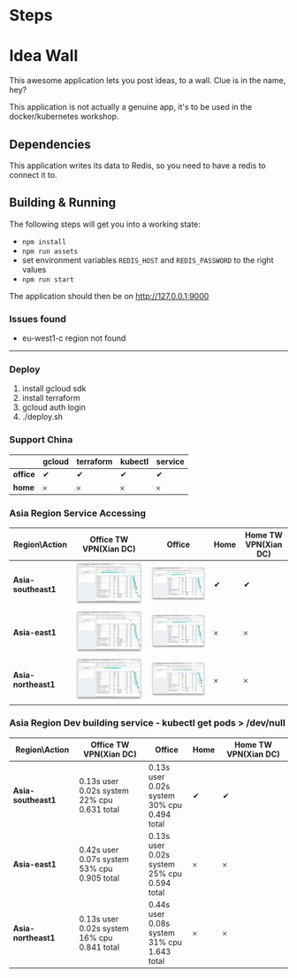 # Steps

# Idea Wall
This awesome application lets you post ideas, to a wall.  Clue is in the name, hey?

This application is not actually a genuine app, it's to be used in the docker/kubernetes workshop.

## Dependencies
This application writes its data to Redis, so you need to have a redis to connect it to.

## Building & Running
The following steps will get you into a working state:

  - `npm install`
  - `npm run assets`
  - set environment variables `REDIS_HOST` and `REDIS_PASSWORD` to the right values
  - `npm run start`

The application should then be on http://127.0.0.1:9000


### Issues found

* eu-west1-c region not found

---

### Deploy 

1. install gcloud sdk
2. install terraform
3. gcloud auth login
4. ./deploy.sh

### Support China 

|  | gcloud | terraform | kubectl | service | 
| ------| ------ | ------ | ------ | ------ |
| **office** | &#10004; | &#10004; | &#10004; | &#10004; |
| **home** | &#65794; | &#65794; | &#65794; | &#65794; |


### Asia Region Service Accessing

|Region\Action  | Office TW VPN(Xian DC) | Office | Home | Home TW VPN(Xian DC) | 
| ------| ------ | ------ | ------ | ------ |
| **Asia-southeast1** | ![office-xian](./asserts/images/southeast-office-xian-vpn.png) | ![office](./asserts/images/southeast-office.png) | &#10004; | &#10004; |
| **Asia-east1** | ![office-xian](./asserts/images/east-office-xian-vpn.png) | ![office](./asserts/images/east-office.png) | &#65794; | &#65794; |
| **Asia-northeast1** | ![office-xian](./asserts/images/northeast-office-xian-vpn.png) | ![office](./asserts/images/northeast-office.png) | &#65794; | &#65794; |

### Asia Region Dev building service - kubectl get pods > /dev/null 

|Region\Action  | Office TW VPN(Xian DC) | Office | Home | Home TW VPN(Xian DC) | 
| ------| ------ | ------ | ------ | ------ |
| **Asia-southeast1** | 0.13s user<br/> 0.02s system<br/> 22% cpu<br/> 0.631 total | 0.13s user<br/> 0.02s system<br/> 30% cpu<br/> 0.494 total | &#10004; | &#10004; |
| **Asia-east1** | 0.42s user<br/> 0.07s system<br/> 53% cpu<br/> 0.905 total | 0.13s user<br/> 0.02s system<br/> 25% cpu<br/> 0.594 total | &#65794; | &#65794; |
| **Asia-northeast1** | 0.13s user<br/> 0.02s system<br/> 16% cpu<br/> 0.841 total | 0.44s user<br/> 0.08s system<br/> 31% cpu<br/> 1.643 total | &#65794; | &#65794; |